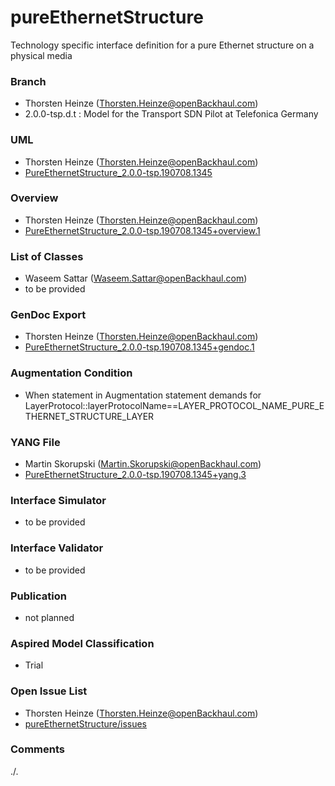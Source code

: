 # pureEthernetStructure
Technology specific interface definition for a pure Ethernet structure on a physical media

### Branch
- Thorsten Heinze (Thorsten.Heinze@openBackhaul.com)
- 2.0.0-tsp.d.t : Model for the Transport SDN Pilot at Telefonica Germany

### UML
- Thorsten Heinze (Thorsten.Heinze@openBackhaul.com)
- [PureEthernetStructure_2.0.0-tsp.190708.1345](./PureEthernetStructure_2.0.0-tsp.190708.1345.zip)

### Overview 
- Thorsten Heinze (Thorsten.Heinze@openBackhaul.com)
- [PureEthernetStructure_2.0.0-tsp.190708.1345+overview.1](./PureEthernetStructure_2.0.0-tsp.190708.1345+overview.1.png)

### List of Classes
- Waseem Sattar (Waseem.Sattar@openBackhaul.com)
- to be provided

### GenDoc Export
- Thorsten Heinze (Thorsten.Heinze@openBackhaul.com)
- [PureEthernetStructure_2.0.0-tsp.190708.1345+gendoc.1](./PureEthernetStructure_2.0.0-tsp.190708.1345+gendoc.1.docx)

### Augmentation Condition
- When statement in Augmentation statement demands for LayerProtocol::layerProtocolName==LAYER_PROTOCOL_NAME_PURE_ETHERNET_STRUCTURE_LAYER

### YANG File
- Martin Skorupski (Martin.Skorupski@openBackhaul.com)
- [PureEthernetStructure_2.0.0-tsp.190708.1345+yang.3](./PureEthernetStructure_2.0.0-tsp.190708.1345+yang.3.zip)

### Interface Simulator
- to be provided

### Interface Validator
- to be provided

### Publication
- not planned

### Aspired Model Classification
- Trial

### Open Issue List
- Thorsten Heinze (Thorsten.Heinze@openBackhaul.com)
- [pureEthernetStructure/issues](../../issues)

### Comments
./.
